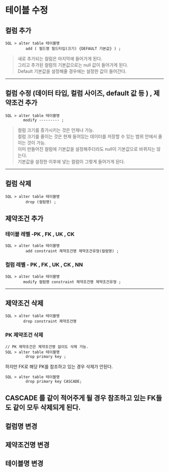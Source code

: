 # 테이블 수정 

##  컬럼 추가 <br>
```
SQL > alter table 테이블명
         add ( 필드명 필드타입(크기) {DEFAULT 기본값} ) ;  
```
>새로 추가되는 컬럼은 마지막에 들어가게 된다. <br>
> 그리고 추가된 컬럼의 기본값으로는 null 값이 들어가게 된다. <br>
> Default 기본값을 설정해줄 경우에는 설정한 값이 들어간다.
---
##  컬럼 수정 (데이터 타입, 컬럼 사이즈, default 값 등 ) , 제약조건 추가
```
SQL > alter table 테이블명 
        modify --------- ; 
```
> 컬럼 크기를 증가시키는 것은 언제나 가능. <br>
> 컬럼 크기를 줄이는 것은 현재 들어있는 데이터를 저장할 수 있는 범위 안에서 줄이는 것이 가능. <br>
> 이미 만들어진 컬럼에 기본값을 설정해주더라도 null이 기본값으로 바뀌지는 않는다. <br>
> 기본값을 설정한 이후에 넣는 컬럼이 그렇게 들어가게 된다. 

---
## 컬럼 삭제 
```
SQL > alter table 테이블명 
         drop (컬럼명) ; 
```
## 제약조건 추가
### 테이블 레벨 -PK , FK , UK , CK 
```
SQL > alter table 테이블명
         add constraint 제약조건명 제약조건유형(컬럼명) ; 
```
### 컬럼 레벨 - PK , FK , UK , CK , <b>NN</b> 
```
SQL > alter table 테이블명
        modify 컬럼명 constraint 제약조건명 제약조건유형 ; 
```
---
## 제약조건 삭제 
```
SQL > alter table 테이블명
        drop constraint 제약조건명 
```

### PK 제약조건 삭제
```
// PK 제약조건은 제약조건명 없이도 삭제 가능.
SQL > alter table 테이블명
         drop primary key ; 
```

하지만 FK로 해당 PK를 참조하고 있는 경우 삭제가 안된다. 
```
SQL > alter table 테이블명
         drop primary key CASCADE; 
```
CASCADE 를 같이 적어주게 될 경우 참조하고 있는 FK들도 같이 모두 삭제되게 된다. 
---

## 컬럼명 변경

## 제약조건명 변경

## 테이블명 변경


